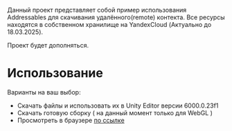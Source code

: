 Данный проект представляет собой пример использования Addressables для скачивания удалённого(remote) контекта. Все ресурсы находятся в собственном хранилище на YandexCloud (Актуально до 18.03.2025).

Проект будет дополняться.

# Использование
Варианты на ваш выбор:
* Скачать файлы и использовать их в Unity Editor версии 6000.0.23f1
* Скачать готовую сборку ( на данный момент только для WebGL )
* Просмотреть в браузере [по ссылке](https://spitefulkick.itch.io/addressables?password=356784)
